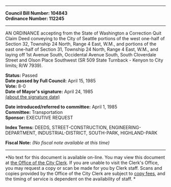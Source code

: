 * * * * *  
  
**Council Bill Number: [](#h0)[](#h2)104843**   
**Ordinance Number: 112245**  
  
* * * * *  
  
AN ORDINANCE accepting from the State of Washington a Correction Quit Claim Deed conveying to the City of Seattle portions of the west one-half of Section 32, Township 24 North, Range 4 East, W.M., and portions of the east one-half of Section 31, Township 24 North, Range 4 East, W.M., and laying off 1st Avenue South, Occidental Avenue South, South Cloverdale Street and Olson Place Southwest (SR 509 State Turnback - Kenyon to City limits; R/W 7939).  
  
**Status:** Passed   
**Date passed by Full Council:** April 15, 1985   
**Vote:** 8-0   
**Date of Mayor's signature:** April 24, 1985   
[(about the signature date)](/~public/approvaldate.htm)   
  
  
**Date introduced/referred to committee:** April 1, 1985   
**Committee:** Transportation   
**Sponsor:** EXECUTIVE REQUEST   
  
**Index Terms:** DEEDS, STREET-CONSTRUCTION, ENGINEERING-DEPARTMENT, INDUSTRIAL-DISTRICT, SOUTH-PARK, HIGHLAND-PARK  
  
**Fiscal Note:** *(No fiscal note available at this time)*  
  
* * * * *  
  
*No text for this document is available on-line. You may view this document at [the Office of the City Clerk](http://www.seattle.gov/leg/clerk/contactUs.htm). If you are unable to visit the Clerk's Office, you may request a copy or scan be made for you by Clerk staff. Scans and copies provided by the Office of the City Clerk are subject to [copy fees](http://clerk.seattle.gov/~public/clerkfees.htm), and the timing of service is dependent on the availability of staff. *  
  
  
